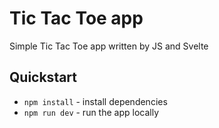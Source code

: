 # Tic Tac Toe app
Simple Tic Tac Toe app written by JS and Svelte
## Quickstart
* ```npm install``` - install dependencies
* ```npm run dev``` - run the app locally